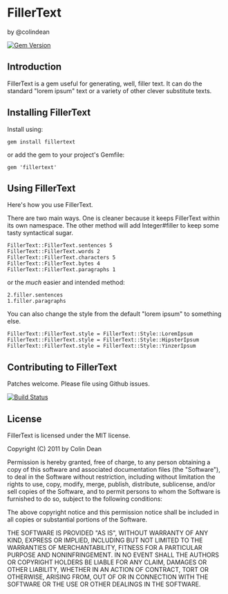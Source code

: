 FillerText
==========

by @colindean

[![Gem Version](https://badge.fury.io/rb/fillertext.png)](http://badge.fury.io/rb/fillertext)

Introduction
------------

FillerText is a gem useful for generating, well, filler text. It can do the
standard "lorem ipsum" text or a variety of other clever substitute texts.

Installing FillerText
---------------------

Install using:

    gem install fillertext

or add the gem to your project's Gemfile:

    gem 'fillertext'

Using FillerText
----------------

Here's how you use FillerText. 

There are two main ways. One is cleaner because it keeps FillerText within its
own namespace. The other method will add Integer#filler to keep some tasty
syntactical sugar.

    FillerText::FillerText.sentences 5
    FillerText::FillerText.words 2
    FillerText::FillerText.characters 5
    FillerText::FillerText.bytes 4
    FillerText::FillerText.paragraphs 1

or the *much* easier and intended method:

    2.filler.sentences
    1.filler.paragraphs

You can also change the style from the default "lorem ipsum" to something else.

    FillerText::FillerText.style = FillerText::Style::LoremIpsum
    FillerText::FillerText.style = FillerText::Style::HipsterIpsum
    FillerText::FillerText.style = FillerText::Style::YinzerIpsum

Contributing to FillerText
--------------------------

Patches welcome. Please file using Github issues.

[![Build
Status](https://secure.travis-ci.org/colindean/fillertext.png?branch=master)](http://travis-ci.org/colindean/fillertext)

License
-------

FillerText is licensed under the MIT license.

Copyright (C) 2011 by Colin Dean

Permission is hereby granted, free of charge, to any person obtaining a copy
of this software and associated documentation files (the "Software"), to deal
in the Software without restriction, including without limitation the rights
to use, copy, modify, merge, publish, distribute, sublicense, and/or sell
copies of the Software, and to permit persons to whom the Software is
furnished to do so, subject to the following conditions:

The above copyright notice and this permission notice shall be included in
all copies or substantial portions of the Software.

THE SOFTWARE IS PROVIDED "AS IS", WITHOUT WARRANTY OF ANY KIND, EXPRESS OR
IMPLIED, INCLUDING BUT NOT LIMITED TO THE WARRANTIES OF MERCHANTABILITY,
FITNESS FOR A PARTICULAR PURPOSE AND NONINFRINGEMENT. IN NO EVENT SHALL THE
AUTHORS OR COPYRIGHT HOLDERS BE LIABLE FOR ANY CLAIM, DAMAGES OR OTHER
LIABILITY, WHETHER IN AN ACTION OF CONTRACT, TORT OR OTHERWISE, ARISING FROM,
OUT OF OR IN CONNECTION WITH THE SOFTWARE OR THE USE OR OTHER DEALINGS IN
THE SOFTWARE.
